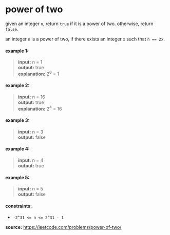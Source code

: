 # power of two
given an integer `n`, return `true` if it is a power of two. otherwise, return `false`.

an integer `n` is a power of two, if there exists an integer `x` such that `n == 2x`.

#### example 1:
> **input:** n = 1  
> **output:** true  
> **explanation:** 2<sup>0</sup> = 1

#### example 2:
> **input:** n = 16  
> **output:** true  
> **explanation:** 2<sup>4</sup> = 16

#### example 3:
> **input:** n = 3  
> **output:** false

#### example 4:
> **input:** n = 4  
> **output:** true

#### example 5:
> **input:** n = 5  
> **output:** false
 
#### constraints:
* `-2^31 <= n <= 2^31 - 1`

**source:** https://leetcode.com/problems/power-of-two/
